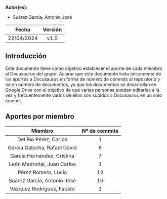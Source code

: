 **Autor(es):**
- Suárez García, Antonio José

|**Fecha**|**Versión**|
| :-: | :-: |
|22/04/2024|v1.0|



## Introducción
Este documento tiene como objetivo establecer el aporte de cada miembro al Docusaurus del grupo. Aclarar que este documento trata únicamente de los aportes a Docusaurus en forma de número de commits al repositorio y no en número de documentos, ya que los documentos se desarrollan en Google Drive con el objetivo de que varias personas puedan editarlos a la vez y frecuentemente varios de ellos son subidos a Docusaurus en un solo commit.

## Aportes por miembro

|**Miembro**|**Nº de commits**|
| :-: | :-: |
|Del Río Pérez, Carlos|1|
|García Galocha, Rafael David|8|
|García Hernández, Cristina|7|
|León Madroñal, Juan Carlos|1|
|Pérez Romero, Lucía|12|
|Suárez García, Antonio José|16|
|Vázquez Rodríguez, Fausto|1|